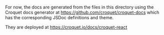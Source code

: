 For now, the docs are generated from the files in this directory using the Croquet docs generator at https://github.com/croquet/croquet-docs which has the corresponding JSDoc definitions and theme.


They are deployed at
https://croquet.io/docs/croquet-react

